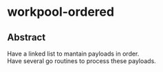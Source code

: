 # workpool-ordered

## Abstract

Have a linked list to mantain payloads in order.  
Have several go routines to process these payloads.
